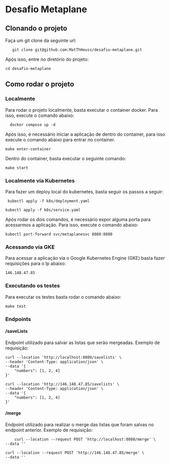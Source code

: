 # Desafio Metaplane

## Clonando o projeto
Faça um git clone da seguinte url:
```shell
   git clone git@github.com:MatThHeuss/desafio-metaplane.git
```
Após isso, entre no diretório do projeto:
```shell
cd desafio-metaplane
```

## Como rodar o projeto

### Localmente
Para rodar o projeto localmente, basta executar o container docker.
Para isso, execute o comando abaixo:
```shell
  docker compose up -d 
```
Após isso, é necessário iniciar a aplicação de dentro do container, para isso
execute o comando abaixo para entrar no container.
```shell
make enter-container
```
Dentro do container, basta executar o seguinte comando:
```shell
make start
```



### Localmente via Kubernetes
Para fazer um deploy local do kubernetes, basta seguir os passos a seguir:

```shell
 kubectl apply -f k8s/deployment.yaml
```
```shell
kubectl apply -f k8s/service.yaml
```
Após rodar os dois comandos, é necessário expor alguma porta para acessarmos a aplicação. Para isso,
execute o comando abaixo:
```shell
kubectl port-forward svc/metaplanesvc 8080:8080
```

### Acessando via GKE
Para acessar a aplicação via o Google Kubernetes Engine (GKE)
basta fazer requisições para o Ip abaixo:
```
146.148.47.85
```

### Executando os testes
Para executar os testes basta rodar o comando abaixo:
```shell
make test
```

### Endpoints
#### /saveLists
Endpoint utilizado para salvar as listas que serão mergeadas.
Exemplo de requisição:
```curl
curl --location 'http://localhost:8080/savelists' \
--header 'Content-Type: application/json' \
--data '{
    "numbers": [1, 2, 4]
}'
```

```curl
curl --location 'http://146.148.47.85/savelists' \
--header 'Content-Type: application/json' \
--data '{
    "numbers": [1, 2, 4]
}'
```

#### /merge
Endpoint utilizado para realizar o merge das listas que foram salvas
no endpoint anterior.
Exemplo de requisição:
```curl
    curl --location --request POST 'http://localhost:8080/merge' \
--data ''
```

```curl
curl --location --request POST 'http://146.148.47.85/merge' \
--data ''
```